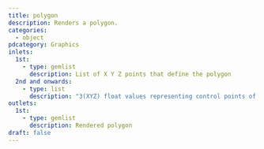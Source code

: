 ```yaml
---
title: polygon
description: Renders a polygon.
categories:
  - object
pdcategory: Graphics
inlets:
  1st:
    - type: gemlist
      description: List of X Y Z points that define the polygon
  2nd and onwards:
    - type: list
      description: "3(XYZ) float values representing control points of the polygon"
outlets:
  1st:
    - type: gemlist
      description: Rendered polygon
draft: false
---
```

